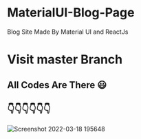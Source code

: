 # MaterialUI-Blog-Page
Blog Site Made By Material UI and ReactJs
# Visit master Branch 
## All Codes Are There 😃
## 👇👇👇👇👇👇
![Screenshot 2022-03-18 195648](https://user-images.githubusercontent.com/87080389/159021455-5239cdb6-c5c8-486f-8fe5-64fffdbc89c0.jpg)
